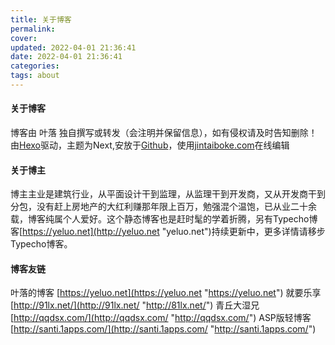 ```yaml
---
title: 关于博客
permalink: 
cover: 
updated: 2022-04-01 21:36:41
date: 2022-04-01 21:36:41
categories: 
tags: about
---
```

#### 关于博客
博客由 叶落 独自撰写或转发（会注明并保留信息），如有侵权请及时告知删除！由[Hexo](http://hexo.io "Hexo")驱动，主题为Next,安放于[Github](http://github.com "Github")，使用[jintaiboke.com](http://jingtaiboke.com "jintaiboke.com")在线编辑
#### 关于博主
博主主业是建筑行业，从平面设计干到监理，从监理干到开发商，又从开发商干到分包，没有赶上房地产的大红利赚那年限上百万，勉强混个温饱，已从业二十余载，博客纯属个人爱好。这个静态博客也是赶时髦的学着折腾，另有Typecho博客[https://yeluo.net](http://yeluo.net "yeluo.net")持续更新中，更多详情请移步Typecho博客。
#### 博客友链
叶落的博客  [https://yeluo.net](https://yeluo.net "https://yeluo.net")
就要乐享     [http://91lx.net/](http://91lx.net/ "http://81lx.net/")
青丘大湿兄   [http://qqdsx.com/](http://qqdsx.com/ "http://qqdsx.com/")
ASP版轻博客 [http://santi.1apps.com/](http://santi.1apps.com/ "http://santi.1apps.com/")
